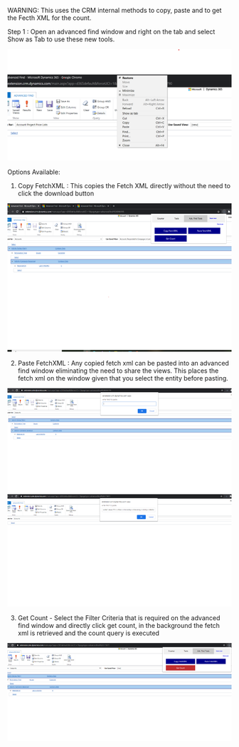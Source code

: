 WARNING: This uses the CRM internal methods to copy, paste and to get the Fecth XML for the count.

Step 1 : Open an advanced find window and right on the tab and select Show as Tab to use these new tools.

![ScreenShot](https://github.com/Antos2310/Dynamics365Counter/blob/master/img/ShowasTab.png)

Options Available:

1) Copy FetchXML : This copies the Fetch XML directly without the need to click the download button

![ScreenShot](https://github.com/Antos2310/Dynamics365Counter/blob/master/img/AdvTools.png)

2) Paste FetchXML : Any copied fetch xml can be pasted into an advanced find window eliminating the need to share the views. This places the fetch xml on the window given that you select the entity before pasting.

![ScreenShot](https://github.com/Antos2310/Dynamics365Counter/blob/master/img/AdvPasteFetch.png)
![ScreenShot](https://github.com/Antos2310/Dynamics365Counter/blob/master/img/AdvPasteFetch1.png)

3) Get Count - Select the Filter Criteria that is required on the advanced find window and directly click get count, in the background the fetch xml is retrieved and the count query is executed

![ScreenShot](https://github.com/Antos2310/Dynamics365Counter/blob/master/img/AdvToolsGetCount.png)

